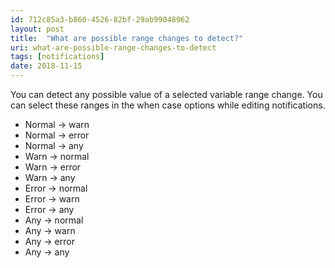 ```yaml
---
id: 712c85a3-b860-4526-82bf-29ab99048962
layout: post
title:  "What are possible range changes to detect?"
uri: what-are-possible-range-changes-to-detect
tags: [notifications]
date: 2018-11-15
---
```


You can detect any possible value of a selected variable range change. You can select these ranges in the when case options while editing <wiki>notifications</wiki>.

<!-- more -->

*   Normal → warn
*   Normal → error
*   Normal → any
*   Warn → normal
*   Warn → error
*   Warn → any
*   Error → normal
*   Error → warn
*   Error → any
*   Any → normal
*   Any → warn
*   Any → error
*   Any → any
